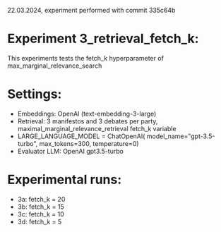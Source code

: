 22.03.2024, experiment performed with commit 335c64b

# Experiment 3_retrieval_fetch_k:
This experiments tests the fetch_k hyperparameter of max_marginal_relevance_search

# Settings: 
* Embeddings: OpenAI (text-embedding-3-large)
* Retrieval: 3 manifestos and 3 debates per party, maximal_marginal_relevance_retrieval fetch_k variable
* LARGE_LANGUAGE_MODEL = ChatOpenAI(
    model_name="gpt-3.5-turbo", max_tokens=300, temperature=0)
* Evaluator LLM: OpenAI gpt3.5-turbo

# Experimental runs: 
* 3a: fetch_k = 20
* 3b: fetch_k = 15
* 3c: fetch_k = 10
* 3d: fetch_k = 5